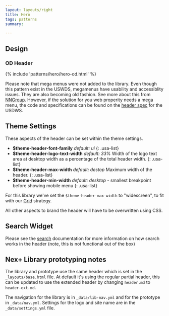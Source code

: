 ```yaml
---
layout: layouts/right
title: Hero
tags: patterns
summary:

---
```


## Design
### OD Header
{% include 'patterns/hero/hero-od.html' %}

Please note that mega menus were not added to the library. Even though this pattern exist in the USWDS, megamenus have usability and accessiblity issues. They are also becoming old fashion. See more about this from [NNGroup](https://www.nngroup.com/articles/mega-menus-work-well/). However, if the solution for you web properity needs a mega menu, the code and specifications can be found on the [header spec](https://designsystem.digital.gov/components/header/) for the USDWS.  

## Theme Settings
These aspects of the header can be set within the theme settings.
- __$theme-header-font-family__  _default: ui_
{: .usa-list}
- __$theme-header-logo-text-width__ _default: 33%_  Width of the logo text area at desktop width as a percentage of the total header width.
{: .usa-list}
- __$theme-header-max-width__ _default: destop_ Maximum width of the header.
{: .usa-list}
- __$theme-header-min-width__ _default: desktop_ - smallest breakpoint before showing mobile menu
{: .usa-list}

For this library we've set the `$theme-header-max-width` to "widescreen", to fit with our [Grid](/library/styles/grid) strategy.

All other aspects to brand the header will have to be overwritten using CSS.

## Search Widget
Please see the [search](/library/patterns/search) documentation for more information on how search works in the header (note, this is not functional out of the box)

## Nex+ Library prototyping notes
The library and prototype use the same header which is set in the `_layouts/base.html` file. At default it's using the regular partial header, this can be updated to use the extended header by changing `header.md` to `header-ext.md`.

The navigation for the library is in `_data/lib-nav.yml` and for the prototype in `_data/nav.yml`. Settings for the logo and site name are in the `_data/settings.yml` file.

